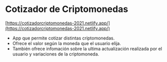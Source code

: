 # Cotizador de Criptomonedas
[https://cotizadorcriptomonedas-2021.netlify.app/](https://cotizadorcriptomonedas-2021.netlify.app/)

- App que permite cotizar distintas criptomonedas.
- Ofrece el valor según la moneda que el usuario elija.
- También ofrece infomación sobre la ultima actualización realizada por el usuario y variaciones de la criptomoneda.
